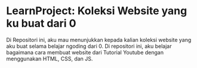 # LearnProject: Koleksi Website yang ku buat dari 0

Di Repositori ini, aku mau menunjukkan kepada kalian koleksi website yang aku buat selama belajar ngoding dari 0. Di repositori ini, aku belajar bagaimana cara membuat website dari Tutorial Youtube dengan menggunakan HTML, CSS, dan JS.


